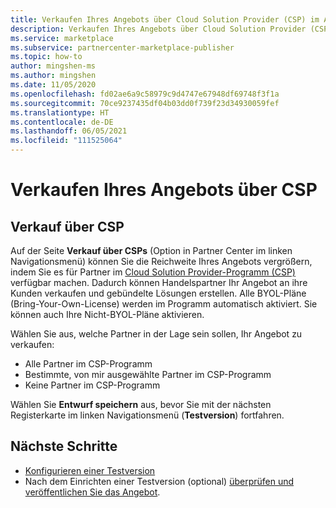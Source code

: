 ```yaml
---
title: Verkaufen Ihres Angebots über Cloud Solution Provider (CSP) im Azure Marketplace
description: Verkaufen Ihres Angebots über Cloud Solution Provider (CSP) im Azure Marketplace
ms.service: marketplace
ms.subservice: partnercenter-marketplace-publisher
ms.topic: how-to
author: mingshen-ms
ms.author: mingshen
ms.date: 11/05/2020
ms.openlocfilehash: fd02ae6a9c58979c9d4747e67948df69748f3f1a
ms.sourcegitcommit: 70ce9237435df04b03dd0f739f23d34930059fef
ms.translationtype: HT
ms.contentlocale: de-DE
ms.lasthandoff: 06/05/2021
ms.locfileid: "111525064"
---
```

# <a name="resell-your-offer-through-csp"></a>Verkaufen Ihres Angebots über CSP

## <a name="resell-through-csp"></a>Verkauf über CSP

Auf der Seite **Verkauf über CSPs** (Option in Partner Center im linken Navigationsmenü) können Sie die Reichweite Ihres Angebots vergrößern, indem Sie es für Partner im [Cloud Solution Provider-Programm (CSP)](https://azure.microsoft.com/offers/ms-azr-0145p/) verfügbar machen. Dadurch können Handelspartner Ihr Angebot an ihre Kunden verkaufen und gebündelte Lösungen erstellen. Alle BYOL-Pläne (Bring-Your-Own-License) werden im Programm automatisch aktiviert. Sie können auch Ihre Nicht-BYOL-Pläne aktivieren.

Wählen Sie aus, welche Partner in der Lage sein sollen, Ihr Angebot zu verkaufen:

- Alle Partner im CSP-Programm
- Bestimmte, von mir ausgewählte Partner im CSP-Programm
- Keine Partner im CSP-Programm

Wählen Sie **Entwurf speichern** aus, bevor Sie mit der nächsten Registerkarte im linken Navigationsmenü (**Testversion**) fortfahren.

## <a name="next-steps"></a>Nächste Schritte

- [Konfigurieren einer Testversion](azure-resource-manager-test-drive.md)
- Nach dem Einrichten einer Testversion (optional) [überprüfen und veröffentlichen Sie das Angebot](review-publish-offer.md).
